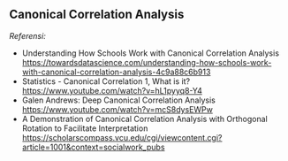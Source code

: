 ## Canonical Correlation Analysis

*Referensi:* 
- Understanding How Schools Work with Canonical Correlation Analysis https://towardsdatascience.com/understanding-how-schools-work-with-canonical-correlation-analysis-4c9a88c6b913
- Statistics - Canonical Correlation 1, What is it? https://www.youtube.com/watch?v=hL1pyyq8-Y4
- Galen Andrews: Deep Canonical Correlation Analysis https://www.youtube.com/watch?v=mcS8dysEWPw
- A Demonstration of Canonical Correlation Analysis with Orthogonal Rotation to Facilitate Interpretation https://scholarscompass.vcu.edu/cgi/viewcontent.cgi?article=1001&context=socialwork_pubs

